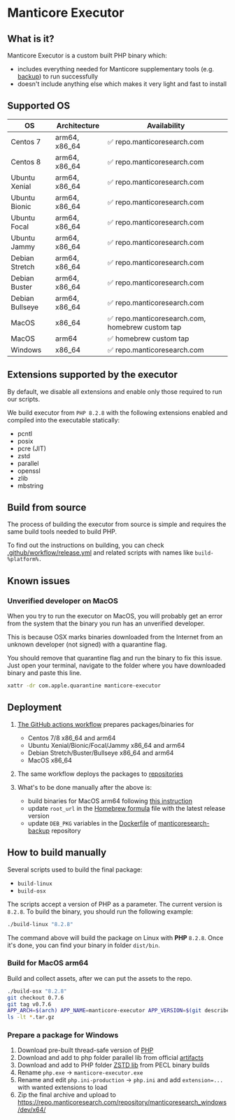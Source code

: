 # Manticore Executor

## What is it?

Manticore Executor is a custom built PHP binary which:

* includes everything needed for Manticore supplementary tools (e.g. [backup](https://github.com/manticoresoftware/manticoresearch-backup)) to run successfully
* doesn't include anything else which makes it very light and fast to install

## Supported OS

| OS | Architecture | Availability |
|-|-|-|
| Centos 7 | arm64, x86_64 | ✅ repo.manticoresearch.com |
| Centos 8 | arm64, x86_64 | ✅ repo.manticoresearch.com|
| Ubuntu Xenial | arm64, x86_64 | ✅ repo.manticoresearch.com|
| Ubuntu Bionic | arm64, x86_64 | ✅ repo.manticoresearch.com|
| Ubuntu Focal | arm64, x86_64 | ✅ repo.manticoresearch.com|
| Ubuntu Jammy | arm64, x86_64 | ✅ repo.manticoresearch.com|
| Debian Stretch | arm64, x86_64 | ✅ repo.manticoresearch.com|
| Debian Buster | arm64, x86_64 | ✅ repo.manticoresearch.com|
| Debian Bullseye | arm64, x86_64 | ✅ repo.manticoresearch.com|
| MacOS | x86_64 | ✅ repo.manticoresearch.com, homebrew custom tap|
| MacOS | arm64 | ✅ homebrew custom tap|
| Windows | x86_64 | ✅ repo.manticoresearch.com |

## Extensions supported by the executor

By default, we disable all extensions and enable only those required to run our scripts.

We build executor from `PHP 8.2.8` with the following extensions enabled and compiled into the executable statically:

* pcntl
* posix
* pcre (JIT)
* zstd
* parallel
* openssl
* zlib
* mbstring

## Build from source

The process of building the executor from source is simple and requires the same build tools needed to build PHP.

To find out the instructions on building, you can check [.github/workflow/release.yml](.github/workflows/release.yml) and related scripts with names like `build-%platform%.`

## Known issues

### Unverified developer on MacOS

When you try to run the executor on MacOS, you will probably get an error from the system that the binary you run has an unverified developer.

This is because OSX marks binaries downloaded from the Internet from an unknown developer (not signed) with a quarantine flag.

You should remove that quarantine flag and run the binary to fix this issue. Just open your terminal, navigate to the folder where you have downloaded binary and paste this line.

```sh
xattr -dr com.apple.quarantine manticore-executor
```

## Deployment

1. [The GitHub actions workflow](.github/workflows/release.yml) prepares packages/binaries for

   * Centos 7/8 x86_64 and arm64
   * Ubuntu Xenial/Bionic/Focal/Jammy x86_64 and arm64
   * Debian Stretch/Buster/Bullseye x86_64 and arm64
   * MacOS x86_64

2. The same workflow deploys the packages to [repositories](https://repo.manticoresearch.com)

3. What's to be done manually after the above is:

   * build binaries for MacOS arm64 following [this instruction](#how-to-build-manually)
   * update `root_url` in the [Homebrew formula](https://github.com/manticoresoftware/homebrew-manticore/blob/main/Formula/manticore-executor.rb) file with the latest release version
   * update `DEB_PKG` variables in the [Dockerfile](https://github.com/manticoresoftware/manticoresearch-backup/blob/main/Dockerfile) of [manticoresearch-backup](https://github.com/manticoresoftware/manticoresearch-backup) repository

## How to build manually

Several scripts used to build the final package:

* `build-linux`
* `build-osx`

The scripts accept a version of PHP as a parameter. The current version is `8.2.8`. To build the binary, you should run the following example:

```bash
./build-linux "8.2.8"
```

The command above will build the package on Linux with **PHP** `8.2.8`. Once it's done, you can find your binary in folder `dist/bin`.

### Build for MacOS arm64

Build and collect assets, after we can put the assets to the repo.

```bash
./build-osx "8.2.8"
git checkout 0.7.6
git tag v0.7.6
APP_ARCH=$(arch) APP_NAME=manticore-executor APP_VERSION=$(git describe --tags | cut -dv -f2) GITHUB_SHA=$(git rev-parse HEAD) RUNNER_OS=macos ./collect-assets
ls -lt *.tar.gz
```

### Prepare a package for Windows

1. Download pre-built thread-safe version of [PHP](https://windows.php.net/download/)
2. Download and add to php folder parallel lib from official [artifacts](https://github.com/krakjoe/parallel/actions/workflows/windows.yml)
3. Download and add to PHP folder [ZSTD lib](https://pecl.php.net/package/zstd/0.11.0/windows) from PECL binary builds
4. Rename `php.exe` -> `manticore-executor.exe`
5. Rename and edit `php.ini-production` -> `php.ini` and add `extension=...` with wanted extensions to load
6. Zip the final archive and upload to https://repo.manticoresearch.com/repository/manticoresearch_windows/dev/x64/
